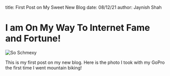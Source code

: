 title: First Post on My Sweet New Blog
date: 08/12/21
author: Jaynish Shah

# I am On My Way To Internet Fame and Fortune!

![So Schmexy][mtb]

This is my first post on my new blog. Here is the photo I took with my GoPro the first time I went mountain biking!

[mtb]: {static}/images/mtb.JPG